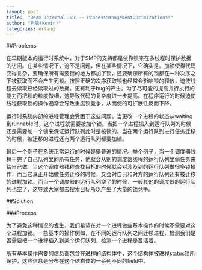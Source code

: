 ```yaml
---
layout: post
title:  "Beam Internal Doc -- ProcessManagementOptimizations!"
author: "肖铁(Kevin)"
categories: erlang
---
```


##Problems

在早期版本的运行时系统中，对于SMP的支持都是依靠锁来在多线程时保护数据的访问。在某些情况下，这不是问题，但在某些情况下，它确实是。加锁使得代码变得复杂，要确保所有需要锁的地方都加了锁，还要确保所有的锁都在一种次序之下被获取而不会产生死锁。按照正确的次序获取锁也经常会影响锁的释放，迫使线程去读取已经读取过的数据。更有利于bug的产生。为了尽可能的提高并行执行的能力而把锁的粒度做细，这导致代码的复杂度进一步提高。在程序运行的时候迫使线程获取锁的操作通常会导致重度锁竞争，从而使的可扩展性反而下降。

运行时系统内部的进程管理会受困于这些问题。当更改一个进程的状态从waiting到runnable时，这个进程就需要被加个锁。当把一个进程插入到运行队列的时候还是需要加一个锁来保证运行队列此时是被锁的。当在两个运行队列进行任务迁移的时候，被迁移的进程还有两个运行队列都要加锁。

最后一个例子在系统正常运行的时候是挺普遍的情况。举个例子，当一个调度器线程干完了自己队列里的所有任务，他就会从别的调度器线程的运行队列里偷任务来给自己做。当这个调度器线程查找目标的时候就会对涉及到的运行队列做很多锁操作，而当它真正开始做任务迁移的时候，又会对自己和对方的运行队列还有被迁移的进程加锁。而当一个调度器的运行队列空了的时候，一般其他的调度器的运行队列也空了，这导致大家都去搜索目标所以产生了大量的锁竞争。

##Solution

###Process

为了避免这种情况的发生，我们希望在对一个进程做些基本操作的时候不需要对这个进程加锁。一些基本的操作例如，在不同的运行队列之间迁移进程，检测我们是否需要把一个进程插入到某个运行队列，检测一个进程是否活着。

所有基本操作需要的信息都包含在进程的结构体中，这个结构体被进程status锁所保护，这些信息是分布在这个结构体的一系列不同的field中。
